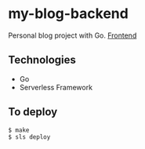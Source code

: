 # my-blog-backend
Personal blog project with Go.
[Frontend](https://github.com/kazuma007/my-blog)

## Technologies
* Go
* Serverless Framework

## To deploy

```
$ make
$ sls deploy
```
